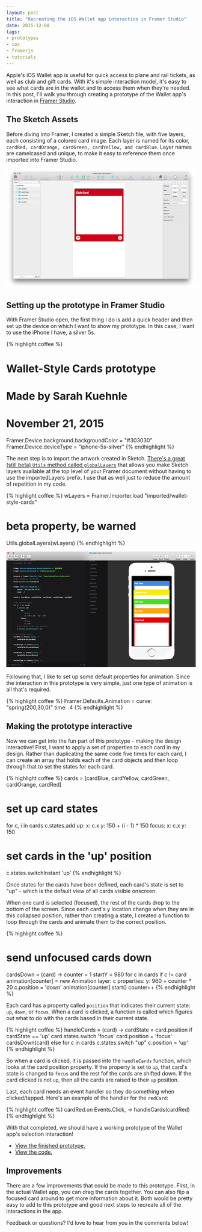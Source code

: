 ```yaml
---
layout: post
title: "Recreating the iOS Wallet app interaction in Framer Studio"
date: 2015-12-08
tags:
- prototypes
- ios
- framerjs
- tutorials
---
```


Apple's iOS Wallet app is useful for quick access to plane and rail tickets, as well as club and gift cards. With it's simple interaction model, it's easy to see what cards are in the wallet and to access them when they're needed. In this post, I'll walk you through creating a prototype of the Wallet app's interaction in [Framer Studio](http://framerjs.com/).

## The Sketch Assets

Before diving into Framer, I created a simple Sketch file, with five layers, each consisting of a colored card image. Each layer is named for its color, ```cardRed, cardOrange, cardGreen, cardYellow, and cardBlue```. Layer names are camelcased and unique, to make it easy to reference them once imported into Framer Studio.

![Screenshot of wallet cards in Sketch](/images/blog/sketch/sketch-wallet-ios.png)

## Setting up the prototype in Framer Studio

With Framer Studio open, the first thing I do is add a quick header and then set up the device on which I want to show my prototype. In this case, I want to use the iPhone I have, a silver 5s.

{% highlight coffee %}
# Wallet-Style Cards prototype
# Made by Sarah Kuehnle
# November 21, 2015

Framer.Device.background.backgroundColor = "#303030"
Framer.Device.deviceType = "iphone-5s-silver"
{% endhighlight %}

The next step is to import the artwork created in Sketch. [There's a great (still beta) ```Utils``` method called ```globalLayers```](https://github.com/koenbok/Framer/blob/b22d277d13618b6507f38f40db2626416536955c/framer/Utils.coffee#L734-L751) that allows you make  Sketch layers available at the top level of your Framer document without having to use the importedLayers prefix. I use that as well just to reduce the amount of repetition in my code.

{% highlight coffee %}
wLayers = Framer.Importer.load "imported/wallet-style-cards"
# beta property, be warned
Utils.globalLayers(wLayers)
{% endhighlight %}

![Screenshot of Framer Studio with imported artwork](/images/blog/framer-studio/framer-wallet.png)

Following that, I like to set up some default properties for animation. Since the interaction in this prototype is very simple, just one type of animation is all that's required.

{% highlight coffee %}
Framer.Defaults.Animation =
  curve: "spring(200,30,0)"
  time: .4
{% endhighlight %}

## Making the prototype interactive

Now we can get into the fun part of this prototype - making the design interactive! First, I want to apply a set of properties to each card in my design. Rather than duplicating the same code five times for each card, I can create an array that holds each of the card objects and then loop through that to set the states for each card.

{% highlight coffee %}
cards = [cardBlue, cardYellow, cardGreen, cardOrange, cardRed]

# set up card states
for c, i in cards
  c.states.add
    up:
      x: c.x
      y: 150 + (i - 1) * 150
    focus:
      x: c.x
      y: 150
  # set cards in the 'up' position
  c.states.switchInstant 'up'
{% endhighlight %}

Once states for the cards have been defined, each card's state is set to "up" - which is the default view of all cards visible onscreen.

When one card is selected (focused), the rest of the cards drop to the bottom of the screen. Since each card's y location change when they are in this collapsed position, rather than creating a state, I created a function to loop through the cards and animate them to the correct position.

{% highlight coffee %}
# send unfocused cards down
cardsDown = (card) ->
  counter = 1
  startY = 980
  for c in cards
    if c != card
      animation[counter] = new Animation
        layer: c
        properties:
	      y: 960 + counter * 20
      c.position = 'down'
      animation[counter].start()
      counter++
{% endhighlight %}

Each card has a property called ```position``` that indicates their current state: ```up```, ```down```, or ```focus```. When a card is clicked, a function is called which figures out what to do with the cards based in their current state.

{% highlight coffee %}
handleCards = (card) ->
  cardState = card.position
  if cardState == 'up'
    card.states.switch 'focus'
    card.position = 'focus'
    cardsDown(card)
  else
    for c in cards
      c.states.switch "up"
      c.position = 'up'
{% endhighlight %}

So when a card is clicked, it is passed into the ```handleCards``` function, which looks at the card position property. If the property is set to ```up```, that card's state is changed to ```focus``` and the rest fof the cards are shifted down. If the card clicked is not ```up```, then all the cards are raised to their ```up``` position.

Last, each card needs an event handler so they do something when clicked/tapped. Here's an example of the handler for the ```redCard```:

{% highlight coffee %}
cardRed.on Events.Click, ->
  handleCards(cardRed)
{% endhighlight %}

With that completed, we should have a working prototype of the Wallet app's selection interaction!

* [View the finished prototype.](http://ursooperduper.github.io/prototypes/wallet-style-cards.framer)
* [View the code.](https://github.com/ursooperduper/prototypes/blob/master/wallet-style-cards.framer/app.coffee)

## Improvements

There are a few improvements that could be made to this prototype. First, in the actual Wallet app, you can drag the cards together. You can also flip a focused card around to get more information about it. Both would be pretty easy to add to this prototype and good next steps to recreate all of the interactions in the app.

Feedback or questions? I'd love to hear from you in the comments below!
